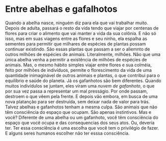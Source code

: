 # Entre abelhas e gafalhotos

Quando a abelha nasce, ninguém diz para ela que vai trabalhar muito. Depois de adulta, passará o resto da vida tendo que viajar por centenas de flores para criar o alimento que vai manter a vida da sua colônia. E não só isso, mas em suas viagens entre as flores e seu ninho, ela espalha as sementes para permitir que milhares de espécies de plantas possam continuar existindo.
São essas plantas que passam a ser o aliemnto de outros milhões de espécies de animais. Literalmente, milhões. Não que uma única abelha venha a permitir a existência de milhões de espécies de animais. Mas, o mesmo hábito simples viajar entre flores e sua colméia, feito por milhões de indivíduos, permite o florescimento da vida de uma quantidade inimaginável de outros animais e plantas, o que contribui para o equilíbrio e saúde do planeta.
Já os gafanhotos são bem diferentes. Quando muitos indivídulos se juntam, eles viram uma *nuvem de gafanhoto*, o que por sua vez passa a representar um mal presságio. Por onde passam, destroem o que vêem pela frente. E depois vão embora, em busca de uma nova platanção para ser destruída, sem deixar nada de valor para trás.
Talvez abelhas e gafanhotos tenham a mesma culpa. São animais que não têm consciência do espaço que ocupam. São apenas instintivos.
Mas e você? Diferente de uma abelha ou um gafanhoto, você têm consciência do espaço que você ocupa e das consequencias dos seus atos. Ou, deveria ter. Ter essa consciência é uma escolha que você tem o privilégio de fazer. E alguns seres humanos escolher não ter esssa consciência.
